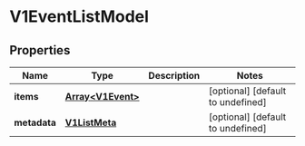 # V1EventListModel

## Properties

Name | Type | Description | Notes
------------ | ------------- | ------------- | -------------
**items** | [**Array&lt;V1Event&gt;**](V1Event.md) |  | [optional] [default to undefined]
**metadata** | [**V1ListMeta**](V1ListMeta.md) |  | [optional] [default to undefined]


